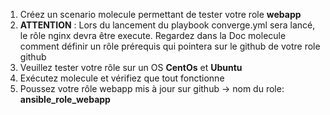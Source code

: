 1. Créez un scenario molecule permettant de tester votre role **webapp**
2. **ATTENTION** : Lors du lancement du playbook converge.yml sera lancé, le rôle nginx devra être execute. Regardez dans la Doc molecule comment définir un rôle prérequis qui pointera sur le github de votre role github
3. Veuillez tester votre rôle sur un OS **CentOs** et **Ubuntu**
4. Exécutez molecule et vérifiez que tout fonctionne
5. Poussez votre rôle webapp mis à jour sur github
    → nom du role: **ansible_role_webapp**

